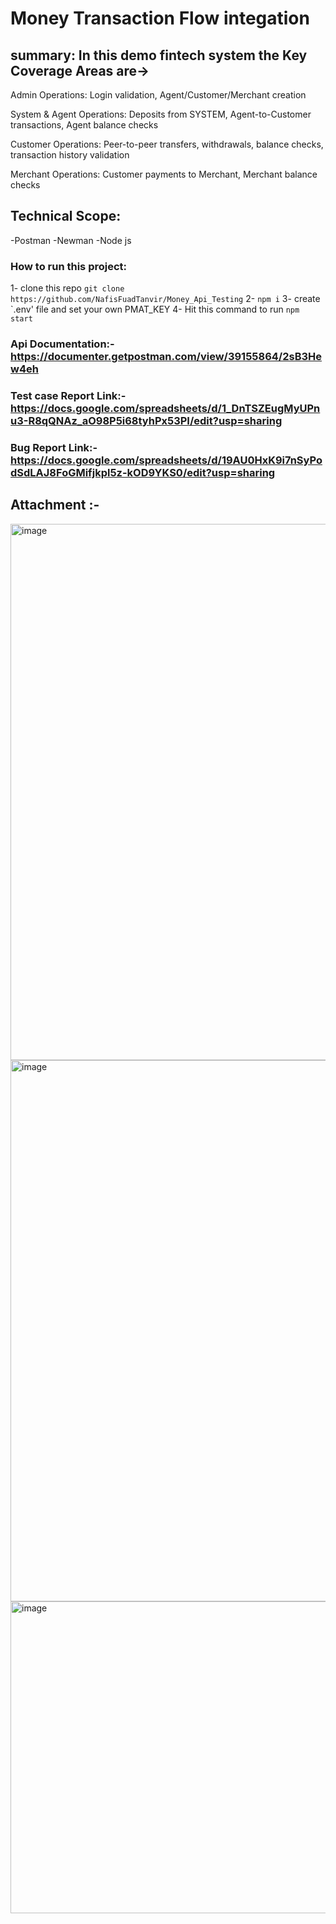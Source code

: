 # Money Transaction Flow integation

## summary: In this demo fintech system the Key Coverage Areas are->

Admin Operations: Login validation, Agent/Customer/Merchant creation

System & Agent Operations: Deposits from SYSTEM, Agent-to-Customer transactions, Agent balance checks

Customer Operations: Peer-to-peer transfers, withdrawals, balance checks, transaction history validation

Merchant Operations: Customer payments to Merchant, Merchant balance checks

## Technical Scope:
-Postman
-Newman
-Node js

### How to run this project: 
1- clone this repo 
   ```git clone https://github.com/NafisFuadTanvir/Money_Api_Testing```
2- ```npm i```
3- create `.env' file and set your own PMAT_KEY
4- Hit this command to run ```npm start```

### Api Documentation:-  https://documenter.getpostman.com/view/39155864/2sB3Hew4eh
### Test case Report Link:- https://docs.google.com/spreadsheets/d/1_DnTSZEugMyUPnu3-R8qQNAz_aO98P5i68tyhPx53PI/edit?usp=sharing
### Bug Report Link:- https://docs.google.com/spreadsheets/d/19AU0HxK9i7nSyPodSdLAJ8FoGMifjkpl5z-kOD9YKS0/edit?usp=sharing

## Attachment :-
<img width="965" height="858" alt="image" src="https://github.com/user-attachments/assets/e5fcf34b-35f0-4b03-82e3-7e031c3608d5" />
<img width="989" height="866" alt="image" src="https://github.com/user-attachments/assets/70841b69-1b3c-408b-af22-01b80812c9ee" />
<img width="945" height="499" alt="image" src="https://github.com/user-attachments/assets/f0e111c4-855b-4caf-93c1-1f1e8fd5e0c2" />




